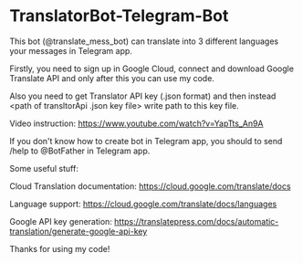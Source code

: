 # TranslatorBot-Telegram-Bot
This bot (@translate_mess_bot) can translate into 3 different languages your messages in Telegram app.

Firstly, you need to sign up in Google Cloud, connect and download Google Translate API and only after this you can use my code.

Also you need to get Translator API key (.json format) and then instead <path of transltorApi .json key file> write path to this key file.
  
Video instruction: https://www.youtube.com/watch?v=YapTts_An9A
  
If you don't know how to create bot in Telegram app, you should to send /help to @BotFather in Telegram app.

Some useful stuff:

Cloud Translation documentation: https://cloud.google.com/translate/docs

Language support: https://cloud.google.com/translate/docs/languages

Google API key generation: https://translatepress.com/docs/automatic-translation/generate-google-api-key

Thanks for using my code!
